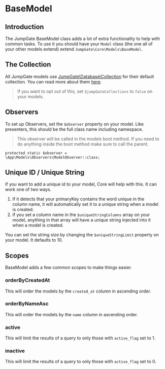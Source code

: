 # BaseModel

## Introduction
The JumpGate BaseModel class adds a lot of extra functionality to help with common tasks.  To use it you should have 
your `Model` class (the one all of your other models extend) extend `JumpGate\Core\Models\BaseModel`.

## The Collection
All JumpGate models use [JumpGate\Database\Collection]() for their default collection.  You can read more about them
[here]().

> If you want to opt out of this, set `$jumpGateCollections` to `false` on your models.

## Observers
To set up Observers, set the `$observer` property on your model.  Like presenters, this should be the full
class name including namespace.

> This observer will be called in the models boot method.  If you need to do anything inside the boot method make sure 
to call the parent.

`protected static $observer = \App\Models\Observers\ModelObserver::class;`

## Unique ID / Unique String
If you want to add a unique id to your model, Core will help with this.  It can work one of two ways.

1. If it detects that your primaryKey contains the word unique in the column name, it will automatically set it to a 
unique string when a model is created.
2. If you set a column name in the `$uniqueStringColumns` array on your model, anything in that array will have a unique 
string injected into it when a model is created.

You can set the string size by changing the `$uniqueStringLimit` property on your model.  It defaults to 10.

## Scopes
BaseModel adds a few common scopes to make things easier.

### orderByCreatedAt
This will order the models by the `created_at` column in ascending order.

### orderByNameAsc
This will order the models by the `name` column in ascending order.

### active
This will limit the results of a query to only those with `active_flag` set to 1.

### inactive
This will limit the results of a query to only those with `active_flag` set to 0.

